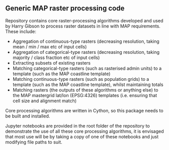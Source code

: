 Generic MAP raster processing code
----------------------------------

Repository contains core raster-processing algorithms developed and used by Harry Gibson to process raster datasets in line with MAP requirements. These include:
* Aggregation of continuous-type rasters (decreasing resolution, taking mean / min / max etc of input cells)
* Aggregation of categorical-type rasters (decreasing resolution, taking majority / class fraction etc of input cells)
* Extracting subsets of existing rasters
* Matching categorical-type rasters (such as rasterised admin units) to a template (such as the MAP coastline template)
* Matching continuous-type rasters (such as population grids) to a template (such as the MAP coastline template), whilst maintaining totals
* Matching rasters (the outputs of these algorithms or anything else) to the MAP mastergrid lat/lon (EPSG:4326) templates (i.e. ensuring that cell size and alignment match)

Core processing algorithms are written in Cython, so this package needs to be built and installed. 

Jupyter notebooks are provided in the root folder of the repository to demonstrate the use of all these core processing algorithms, it is envisaged that most use will be by taking a copy of one of these notebooks and just modifying file paths to suit.
